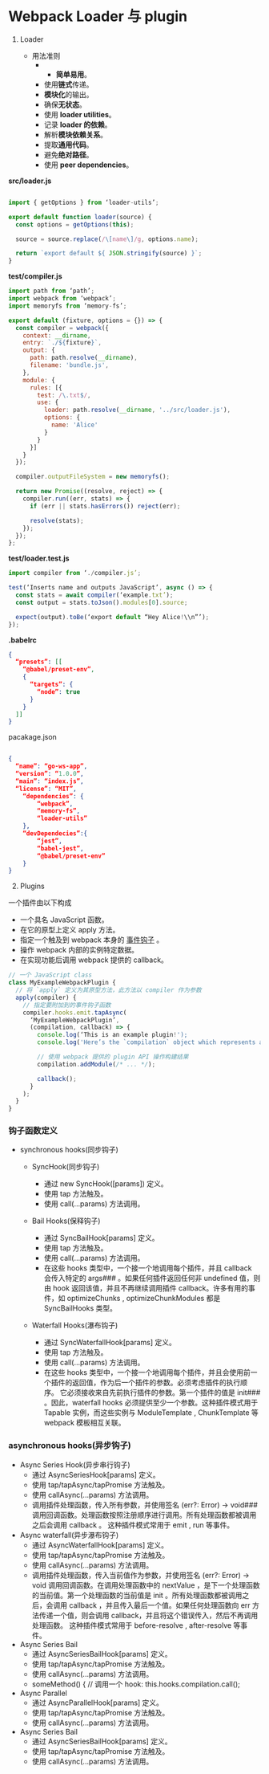 # Webpack Loader 与 plugin
1. Loader 

	* 用法准则
		* * **简单易用**。
		* 使用**链式**传递。
		* **模块化**的输出。
		* 确保**无状态**。
		* 使用 **loader utilities**。
		* 记录 **loader 的依赖**。
		* 解析**模块依赖关系**。
		* 提取**通用代码**。
		* 避免**绝对路径**。
		* 使用 **peer dependencies**。

**src/loader.js**
```javascript

import { getOptions } from ‘loader-utils’;

export default function loader(source) {
  const options = getOptions(this);

  source = source.replace(/\[name\]/g, options.name);

  return `export default ${ JSON.stringify(source) }`;
}
```

**test/compiler.js**
```javascript
import path from ‘path’;
import webpack from ‘webpack’;
import memoryfs from ‘memory-fs’;

export default (fixture, options = {}) => {
  const compiler = webpack({
    context: __dirname,
    entry: `./${fixture}`,
    output: {
      path: path.resolve(__dirname),
      filename: 'bundle.js',
    },
    module: {
      rules: [{
        test: /\.txt$/,
        use: {
          loader: path.resolve(__dirname, '../src/loader.js'),
          options: {
            name: 'Alice'
          }
        }
      }]
    }
  });

  compiler.outputFileSystem = new memoryfs();

  return new Promise((resolve, reject) => {
    compiler.run((err, stats) => {
      if (err || stats.hasErrors()) reject(err);

      resolve(stats);
    });
  });
};
```

**test/loader.test.js**

```javascript
import compiler from ‘./compiler.js’;

test(‘Inserts name and outputs JavaScript’, async () => {
  const stats = await compiler(‘example.txt’);
  const output = stats.toJson().modules[0].source;

  expect(output).toBe(‘export default “Hey Alice!\\n”’);
});
```

**.babelrc**

```json
{
  “presets”: [[
    “@babel/preset-env”,
    {
      “targets”: {
        “node”: true
      }
    }
  ]]
}
```

pacakage.json

```json

{
  “name”: “go-ws-app”,
  “version”: “1.0.0”,
  “main”: “index.js”,
  “license”: “MIT”,
	“dependencies”: {
		“webpack”,
		“memory-fs”,
		“loader-utils”
	},
	“devDependecies”:{
		“jest”,
		“babel-jest”,
		“@babel/preset-env”
	}
}
```


2. Plugins

一个插件由以下构成
* 一个具名 JavaScript 函数。
* 在它的原型上定义 apply 方法。
* 指定一个触及到 webpack 本身的  [事件钩子](https://webpack.docschina.org/api/compiler-hooks/) 。
* 操作 webpack 内部的实例特定数据。
* 在实现功能后调用 webpack 提供的 callback。

```javascript
// 一个 JavaScript class
class MyExampleWebpackPlugin {
  // 将 `apply` 定义为其原型方法，此方法以 compiler 作为参数
  apply(compiler) {
    // 指定要附加到的事件钩子函数
    compiler.hooks.emit.tapAsync(
      ‘MyExampleWebpackPlugin’,
      (compilation, callback) => {
        console.log(‘This is an example plugin!');
        console.log('Here’s the `compilation` object which represents a single build of assets:', compilation);

        // 使用 webpack 提供的 plugin API 操作构建结果
        compilation.addModule(/* ... */);

        callback();
      }
    );
  }
}
```



### 钩子函数定义

* synchronous hooks(同步钩子)

  * SyncHook(同步钩子)
    * 通过 new SyncHook([params]) 定义。
    * 使用 tap 方法触及。
    * 使用 call(…params) 方法调用。

  * Bail Hooks(保释钩子)
    * 通过 SyncBailHook[params] 定义。
    * 使用 tap 方法触及。
    * 使用 call(…params) 方法调用。
    * 在这些 hooks 类型中，一个接一个地调用每个插件，并且 callback 会传入特定的
      args### 。如果任何插件返回任何非 undefined 值，则由 hook 返回该值，并且不再继续调用插件 callback。许多有用的事件，如
      optimizeChunks ,
      optimizeChunkModules 都是 SyncBailHooks 类型。
  * Waterfall Hooks(瀑布钩子)	
    * 通过 SyncWaterfallHook[params] 定义。
    * 使用 tap 方法触及。
    * 使用 call(...params) 方法调用。
    * 在这些 hooks 类型中，一个接一个地调用每个插件，并且会使用前一个插件的返回值，作为后一个插件的参数。必须考虑插件的执行顺序。 它必须接收来自先前执行插件的参数。第一个插件的值是
      init### 。因此，waterfall hooks 必须提供至少一个参数。这种插件模式用于 Tapable 实例，而这些实例与
      ModuleTemplate  ,
      ChunkTemplate  等 webpack 模板相互关联。





### asynchronous hooks(异步钩子)



* Async Series Hook(异步串行钩子)
  * 通过 AsyncSeriesHook[params] 定义。
  * 使用 tap/tapAsync/tapPromise 方法触及。
  * 使用 callAsync(...params) 方法调用。
  * 调用插件处理函数，传入所有参数，并使用签名
    (err?: Error) -> void### 调用回调函数。处理函数按照注册顺序进行调用。所有处理函数都被调用之后会调用
    callback 。 这种插件模式常用于
    emit ,
    run  等事件。
* Async waterfall(异步瀑布钩子)
  * 通过 AsyncWaterfallHook[params] 定义。
  * 使用 tap/tapAsync/tapPromise 方法触及。
  * 使用 callAsync(...params) 方法调用。
  * 调用插件处理函数，传入当前值作为参数，并使用签名
    (err?: Error) -> void 调用回调函数。在调用处理函数中的
    nextValue ，是下一个处理函数的当前值。第一个处理函数的当前值是
    init 。所有处理函数都被调用之后，会调用
    callback ，并且传入最后一个值。如果任何处理函数向
    err 方法传递一个值，则会调用 callback，并且将这个错误传入，然后不再调用处理函数。 这种插件模式常用于
    before-resolve ,
    after-resolve 等事件。
* Async Series Bail
  * 通过 AsyncSeriesBailHook[params] 定义。
  * 使用 tap/tapAsync/tapPromise 方法触及。
  * 使用 callAsync(...params) 方法调用。
  * someMethod() { // 调用一个 hook: this.hooks.compilation.call();
* Async Parallel
  * 通过 AsyncParallelHook[params] 定义。
  *  使用 tap/tapAsync/tapPromise 方法触及。
  * 使用 callAsync(...params) 方法调用。
* Async Series Bail
  * 通过 AsyncSeriesBailHook[params] 定义。
  * 使用 tap/tapAsync/tapPromise 方法触及。
  * 使用 callAsync(...params) 方法调用。

